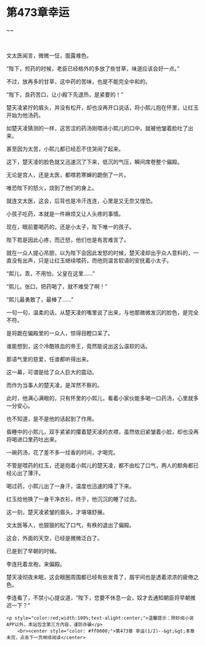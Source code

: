 # 第473章幸运
~~
    	    <p name="pagetop" href="javascript:void(0);" onclick="return false" style="line-height: 35px;padding: 10px;color: #333;"> </p><p>文太医闻言，微微一怔，面露难色。</p><p>“陛下，煎药的时候，老臣已经格外的多放了些甘草，味道应该会好一点。”</p><p>不过，放再多的甘草，这中药的苦味，也是不能完全中和的。</p><p>“陛下，良药苦口，让小殿下先退热，是紧要的！”</p><p>楚天凌紧拧的眉头，并没有松开，却也没再开口说话，将小熙儿抱在怀里，让红玉开始为他汤药。</p><p>如楚天凌猜测的一样，这苦涩的药汤刚喂进小熙儿的口中，就被他皱着脸吐了出来。</p><p>甚至因为太苦，小熙儿都已经忍不住哭闹了起来。</p><p>这下，楚天凌的脸色就又迅速沉了下来，低沉的气压，瞬间席卷整个偏殿。</p><p>无论是宫人，还是太医，都噤若寒蝉的跪倒了一片。</p><p>唯恐陛下的怒火，烧到了他们的身上。</p><p>就连文太医，这会，后背也是冷汗连连，心里是又无奈又惶恐。</p><p>小孩子吃药，本就是一件麻烦又让人头疼的事情。</p><p>现在，眼前要喝药的，还是小太子，陛下唯一的孩子。</p><p>陛下若是因此心疼，而迁怒，他们也是有苦难言了。</p><p>就在一众人提心吊胆，以为陛下会因此发怒的时候，楚天凌却出乎众人意料的，一直没有出声，只是让红玉继续喂药，而他则温言软语的安抚着小太子。</p><p>“熙儿，乖，不用怕，父皇在这里……”</p><p>“熙儿，张口，把药喝了，就不难受了啊！”</p><p>“熙儿最勇敢了，最棒了……”</p><p>一句一句，温柔的话，从楚天凌的嘴里说了出来，与他那微微发沉的脸色，是完全不符。</p><p>是将跪在偏殿里的一众人，惊得目瞪口呆了。</p><p>谁能想到，这个冷酷铁血的帝王，竟然能说出这么温软的话。</p><p>那语气里的慈爱，任谁都听得出来。</p><p>这一幕，可谓是给了众人巨大的震动。</p><p>而作为当事人的楚天凌，是浑然不察的。</p><p>此时，他满心满眼的，只有怀里的小熙儿，看着小家伙能多喝一口药汤，心里就多一分安心。</p><p>也不知道，是不是他的话起到了作用。</p><p>昏睡中的小熙儿，双手紧紧的攥着楚天凌的衣襟，虽然依旧紧皱着小脸，却也没再将喝进口里药吐出来。</p><p>一碗药汤，花了差不多一炷香的时间，才喝完。</p><p>不管是喂药的红玉，还是抱着小熙儿的楚天凌，都不由松了口气，两人的额角都已经沁出了薄汗。</p><p>喝过药，小熙儿出了一身汗，温度也迅速的降了下来。</p><p>红玉给他换了一身干净衣衫，终于，他沉沉的睡了过去。</p><p>这一刻，楚天凌紧皱的眉头，才堪堪舒展。</p><p>文太医等人，也狠狠的松了口气，有秩的退出了偏殿。</p><p>这会，外面的天空，已经是微微泛白了。</p><p>已是到了早朝的时候。</p><p>李连托着龙袍，来偏殿。</p><p>楚天凌彻夜未眠，这会眼圈周围都已经有些发青了，眉宇间也是透着浓浓的疲倦之色。</p><p>李连看了，不禁小心提议道，“陛下，您要不休息一会，奴才去通知朝臣将早朝推迟一下？”</p>
    	
   	<p style="color:red;width:100%;text-alight:center;">温馨提示：除妙阅小说APP以外，本站包含第三方内容，谨防诈骗</p>
    	<br><center style="color: #ff0000;">第473章 幸运(1/2)--&gt;&gt;本章未完，点击下一页继续阅读</center>
    	